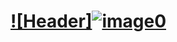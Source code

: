 # [![Header]![image0](https://user-images.githubusercontent.com/77923481/123505129-484ee580-d62b-11eb-868f-cbd6f6beaf14.png)](https://www.tiktok.com/@francesco2426_/)


<!--
**Francesco2426/Francesco2426** is a ✨ _special_ ✨ repository because its `README.md` (this file) appears on your GitHub profile.

Here are some ideas to get you started:

- 🔭 I’m currently working on ...
- 🌱 I’m currently learning ...
- 👯 I’m looking to collaborate on ...
- 🤔 I’m looking for help with ...
- 💬 Ask me about ...
- 📫 How to reach me: ...
- 😄 Pronouns: ...
- ⚡ Fun fact: ...
-->
